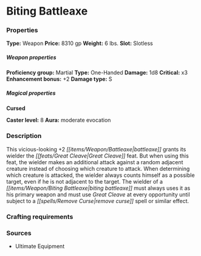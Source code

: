 ﻿---
Title: "Biting Battleaxe"
Type: "Weapon"
Price: "8310 gp"
Weight: "6 lbs."
Slot: "Slotless"
Proficiency group: "Martial"
Weapon properties Type: "One-Handed"
Damage: "1d8"
Critical: "x3"
Enhancement bonus: "+2"
Damage type: "S"
Cursed: "True"
Caster level: "8"
Aura: "moderate evocation"
Description: |
  "This vicious-looking _+2 battleaxe_ grants its wielder the Great Cleave feat. But when using this feat, the wielder makes an additional attack against a random adjacent creature instead of choosing which creature to attack. When determining which creature is attacked, the wielder always counts himself as a possible target, even if he is not adjacent to the target. The wielder of a _biting battleaxe_ must always uses it as his primary weapon and must use Great Cleave at every opportunity until subject to a _remove curse_ spell or similar effect."
Sources: "['Ultimate Equipment']"
---

# Biting Battleaxe

### Properties

**Type:** Weapon **Price:** 8310 gp **Weight:** 6 lbs. **Slot:** Slotless

##### Weapon properties

**Proficiency group:** Martial **Type:** One-Handed **Damage:** 1d8 **Critical:** x3 **Enhancement bonus:** +2 **Damage type:** S

##### Magical properties

**Cursed**

**Caster level:** 8 **Aura:** moderate evocation

### Description

This vicious-looking +2 _[[items/Weapon/Battleaxe|battleaxe]]_ grants its wielder the _[[feats/Great Cleave|Great Cleave]]_ feat. But when using this feat, the wielder makes an additional attack against a random adjacent creature instead of choosing which creature to attack. When determining which creature is attacked, the wielder always counts himself as a possible target, even if he is not adjacent to the target. The wielder of a _[[items/Weapon/Biting Battleaxe|biting battleaxe]]_ must always uses it as his primary weapon and must use _Great Cleave_ at every opportunity until subject to a _[[spells/Remove Curse|remove curse]]_ spell or similar effect.

### Crafting requirements

### Sources

* Ultimate Equipment